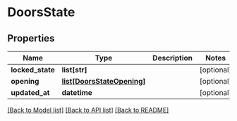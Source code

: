 # DoorsState

## Properties
Name | Type | Description | Notes
------------ | ------------- | ------------- | -------------
**locked_state** | **list[str]** |  | [optional] 
**opening** | [**list[DoorsStateOpening]**](DoorsStateOpening.md) |  | [optional] 
**updated_at** | **datetime** |  | [optional] 

[[Back to Model list]](../README.md#documentation-for-models) [[Back to API list]](../README.md#documentation-for-api-endpoints) [[Back to README]](../README.md)


